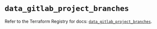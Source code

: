 # `data_gitlab_project_branches`

Refer to the Terraform Registry for docs: [`data_gitlab_project_branches`](https://registry.terraform.io/providers/gitlabhq/gitlab/16.9.1/docs/data-sources/project_branches).
